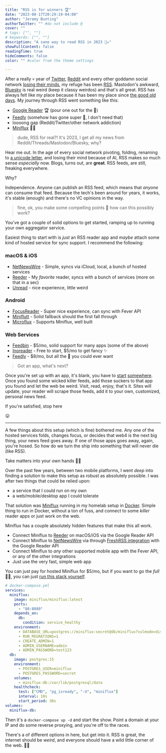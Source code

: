 ```yaml
---
title: "RSS is for winners 🏆"
date: "2023-08-17T20:29:19-04:00"
author: "Jeremy Bunting"
authorTwitter: "" #do not include @
cover: ""
# tags: ["", ""]
# keywords: ["", ""]
description: "A sane way to read RSS in 2023 🏴‍☠️"
showFullContent: false
readingTime: true
hideComments: false
color: "" #color from the theme settings

---
```

After a really 💀 year of [Twitter](https://www.theverge.com/2023/7/23/23804629/twitters-rebrand-to-x-may-actually-be-happening-soon), [Reddit](https://www.theverge.com/2023/6/8/23754183/apollo-reddit-app-shutting-down-api) and every other goddamn social network [losing their minds](https://fortune.com/2023/08/16/twitter-throttling-nyt-facebook-musk-5-second-delay/), my refuge has been [RSS](https://aboutfeeds.com/). Mastodon's awkward, [Bluesky](https://bsky.app/) is real weird (keep it classy weirdos) and that's all great. RSS has always felt like *my* place because it has been my place since [the good old days](https://en.wikipedia.org/wiki/Google_Reader). My journey through RSS went something like this:

- [Google Reader](https://www.wired.com/2013/06/why-google-reader-got-the-ax/) 🏆 (pour one out for the 🐐)
- [Feedly](https://feedly.com/) (somehow has gone super 👔, I don't need that)
- loooong gap (Reddit/Twitter/other network addiction)
- [Miniflux](https://miniflux.app/) 🏴‍☠️

> dude, RSS for real?! It's 2023, I get all my news from Reddit/Threads/Mastodon/Bluesky, why?

Hear me out. In the age of every social network pivoting, folding, renaming to [a unicode letter](https://www.popularmechanics.com/technology/apps/a44641211/twitter-x-unicode-symbol/), and losing their mind because of AI, RSS makes *so* much sense *especially* now. Blogs, turns out, are **great**. RSS feeds, are still, freaking everywhere.

Why?

Independence. Anyone can publish an RSS feed, which means that *anyone* can consume that feed. Because the tech's been around for years, it works, it's stable (enough) and there's no VC opinions in the way.

> fine, ok, you make some compelling points 🤣 how can this possibly work?

You've got a couple of solid options to get started, ramping up to running your own aggregator service.

Easiest thing to start with is *just* an RSS reader app and *maybe* attach some kind of hosted service for sync support. I recommend the following:

### macOS & iOS

- [NetNewsWire](https://netnewswire.com/) - Simple, syncs via iCloud, local, a bunch of hosted services
- [Reeder](https://reederapp.com/) - My *favorite* reader, syncs with a bunch of services (more on that in a sec)
- [Unread](https://apps.apple.com/us/app/unread-2/id1363637349) - nice experience, little weird

### Android

- [FocusReader](https://play.google.com/store/apps/details?id=allen.town.focus.reader&hl=en_US&gl=US) - Super nice experience, can sync with Fever API
- [Miniflutt](https://play.google.com/store/apps/details?id=be.martinelli.miniflutt) - Solid fallback should the first fall through
- [Microflux](https://play.google.com/store/apps/details?id=com.constantin.microflux) - Supports Miniflux, well built

### Web Services

- [Feedbin](https://feedbin.com/) - $5/mo, solid support for many apps (some of the above)
- [Inoreader](https://www.inoreader.com/) - Free to start, $5/mo to get fancy ✨
- [Feedly](https://feedly.com/i/welcome) - $8/mo, but all the 👔 you could ever want

> Got an app, what's next?

Once you're set up with an app, it's blank, you have to [start](https://ooh.directory/) [somewhere](https://blogroll.org/). Once you found some wicked killer feeds, add those suckers to that app you found and let the web be weird. Visit, read, enjoy, that's it. Sites will update, your reader will scrape those feeds, add it to your own, customized, personal news feed.

If you're satisfied, stop here

😛

---

A few things about this setup (which is fine) bothered me. Any one of the hosted services folds, changes focus, or decides that web4 is the next big thing, your news feed goes away. If one of those apps goes away, again, you're hosed. So how do we turn the ship into something that will never die (like RSS).

Take matters into your *own* hands 🏴‍☠️

Over the past few years, between two mobile platforms, I went *deep* into finding a solution to make this setup as robust as absolutely possible. I was after two things that could be relied upon:

- a service that I could run on my own
- a web/mobile/desktop app I could tolerate

That solution was [Miniflux](https://miniflux.app/) running in my homelab setup in [Docker](https://miniflux.app/docs/installation.html#docker). Simple thing to run in Docker, without a ton of fuss, and connect to some *killer* reader apps or just work on the web.

Miniflux has a couple absolutely hidden features that make this all work.

- Connect Miniflux to [Reeder](https://reederapp.com/) on macOS/iOS via the Google Reader API
- Connect Miniflux to [NetNewsWire](https://netnewswire.com/) via through [FreshRSS integration](https://github.com/Ranchero-Software/NetNewsWire/issues/2859#issuecomment-1019066748) with the Google Reader API
- Connect Miniflux to *any* other supported mobile app with the Fever API, or any of the other integrations
- Just use the very fast, simple web app
  
You can just pay for hosted Miniflux for $5/mo, but if you want to go the *full* 🏴‍☠️, you can just [run this stack yourself](https://miniflux.app/docs/installation.html#docker).

```yaml
# docker-compose.yml
services:
  miniflux:
    image: miniflux/miniflux:latest
    ports:
      - "80:8080"
    depends_on:
      db:
        condition: service_healthy
    environment:
      - DATABASE_URL=postgres://miniflux:secret@db/miniflux?sslmode=disable
      - RUN_MIGRATIONS=1
      - CREATE_ADMIN=1
      - ADMIN_USERNAME=admin
      - ADMIN_PASSWORD=test123
  db:
    image: postgres:15
    environment:
      - POSTGRES_USER=miniflux
      - POSTGRES_PASSWORD=secret
    volumes:
      - miniflux-db:/var/lib/postgresql/data
    healthcheck:
      test: ["CMD", "pg_isready", "-U", "miniflux"]
      interval: 10s
      start_period: 30s
volumes:
  miniflux-db:
```

Then it's a `docker-compose up -d` and start the show. Point a domain at your IP and do some reverse proxying, and you're off to the races.

There's a of different options in here, but get into it. RSS is great, the internet should be *weird*, and everyone should have a wild little corner of the web. 🏴‍☠️
